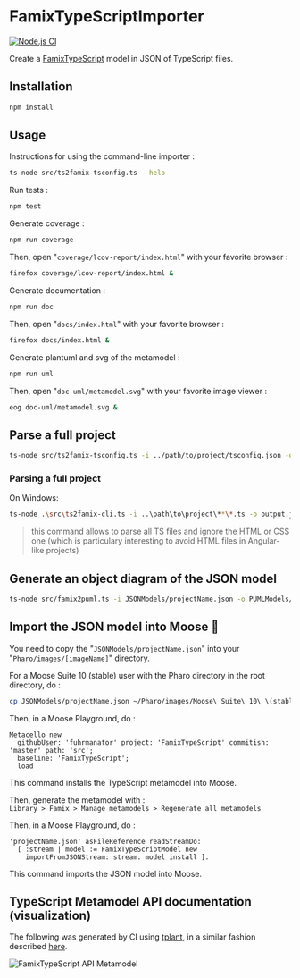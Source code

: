 # FamixTypeScriptImporter

[![Node.js CI](https://github.com/fuhrmanator/FamixTypeScriptImporter/actions/workflows/node.js.yml/badge.svg)](https://github.com/fuhrmanator/FamixTypeScriptImporter/actions/workflows/node.js.yml)

Create a [FamixTypeScript](https://github.com/fuhrmanator/FamixTypeScript) model in JSON of TypeScript files.

## Installation

```sh
npm install
```

## Usage

Instructions for using the command-line importer :

```sh
ts-node src/ts2famix-tsconfig.ts --help
```

Run tests :
```sh
npm test
```

Generate coverage :
```sh
npm run coverage
```

Then, open "```coverage/lcov-report/index.html```" with your favorite browser : 
```sh
firefox coverage/lcov-report/index.html &
```

Generate documentation :
```sh
npm run doc
```

Then, open "```docs/index.html```" with your favorite browser : 
```sh
firefox docs/index.html &
```

Generate plantuml and svg of the metamodel :
```sh
npm run uml
```

Then, open "```doc-uml/metamodel.svg```" with your favorite image viewer :
```sh
eog doc-uml/metamodel.svg &
```

## Parse a full project

```sh
ts-node src/ts2famix-tsconfig.ts -i ../path/to/project/tsconfig.json -o JSONModels/projectName.json
```

### Parsing a full project

On Windows:

```sh
ts-node .\src\ts2famix-cli.ts -i ..\path\to\project\**\*.ts -o output.json
```

> this command allows to parse all TS files and ignore the HTML or CSS one (which is particulary interesting to avoid HTML files in Angular-like projects)

## Generate an object diagram of the JSON model

```sh
ts-node src/famix2puml.ts -i JSONModels/projectName.json -o PUMLModels/projectName.puml
```

## Import the JSON model into Moose 🫎

You need to copy the "```JSONModels/projectName.json```" into your "```Pharo/images/[imageName]```" directory.

For a Moose Suite 10 (stable) user with the Pharo directory in the root directory, do : 
```sh
cp JSONModels/projectName.json ~/Pharo/images/Moose\ Suite\ 10\ \(stable\)/.
```

Then, in a Moose Playground, do :
```st
Metacello new 
  githubUser: 'fuhrmanator' project: 'FamixTypeScript' commitish: 'master' path: 'src';
  baseline: 'FamixTypeScript';
  load
```

This command installs the TypeScript metamodel into Moose.

Then, generate the metamodel with :  
```Library > Famix > Manage metamodels > Regenerate all metamodels```

Then, in a Moose Playground, do :
```st
'projectName.json' asFileReference readStreamDo:
  [ :stream | model := FamixTypeScriptModel new 
    importFromJSONStream: stream. model install ].
```

This command imports the JSON model into Moose.

## TypeScript Metamodel API documentation (visualization)

The following was generated by CI using [tplant](https://github.com/bafolts/tplant), in a similar fashion described [here](https://modularmoose.org/2021/07/19/automatic-metamodel-documentation-generation.html).

![FamixTypeScript API Metamodel](https://raw.githubusercontent.com/fuhrmanator/FamixTypeScriptImporter/v1/doc/metamodel.svg)

